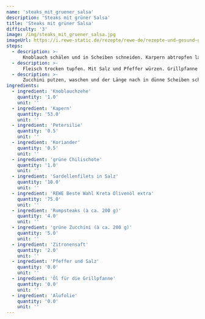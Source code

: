 ```yaml
---
name: 'steaks_mit_gruener_salsa'
description: 'Steaks mit grüner Salsa'
title: 'Steaks mit grüner Salsa'
difficulty: '3'
image: /img/steaks_mit_gruener_salsa.jpg
imageUrl: https://i.rewe-static.de/rezepte/rewe-de/rezepte-und-gesund-geniessen/rezepte/largeImages/Steak_mit_gru-ner_Salsa_image_d.jpg?resize=1480:589&crop=1280:460;center,center
steps:
  - description: >-
      Knoblauch schälen und in Scheiben schneiden. Karpern abtropfen lassen. Kräuter waschen, trocken schütteln und Blätter von den Stielen zupfen. Einige Korianderblättchen beiseitelegen. Chili putzen, der Länge nach aufschneiden, waschen und Kerne entfernen. Schote klein schneiden. Vorbereitete Zutaten und Sardellenfilets in ein hohes Gefäß geben und mit einem Pürierstab mixen. Olivenöl dabei langsam einlaufen lassen. Mit Salz, Zitronensaft und Pfeffer abschmecken. Teststeak interne Seite
  - description: >-
      Fleisch trocken tupfen. Mit Salz und Pfeffer würzen. Grillpfanne mit Öl ausstreichen und stark erhitzen. Fleisch darin unter Wenden ca. 5 Minuten scharf anbraten. Im vorgeheizten Backofen (E-Herd: 175 °C/ Umluft: 150 °C/ Gas: s. Hersteller) ca. 10 Minuten zu Ende garen. Aus dem Ofen nehmen und mit Alufolie zugedeckt ca. 5 Minuten ruhen lassen.
  - description: >-
      Zucchini putzen, waschen und der Länge nach in dünne Scheiben schneiden. Grillpfanne nochmals mit Öl austreichen und stark erhitzen. Zucchini darin nacheinander grillen. Zucchini in einer Schüssel mit etwas Salsa und Korianderblättchen vermengen und auf 4 Tellern verteilen. Fleisch in Scheiben schneiden und auf den Tellern anrichten. Restliche Salsa in einem Schälchen dazureichen.
ingredients:
  - ingredient: 'Knoblauchzehe'
    quantity: '1.0'
    unit: ''
  - ingredient: 'Kapern'
    quantity: '53.0'
    unit: ''
  - ingredient: 'Petersilie'
    quantity: '0.5'
    unit: ''
  - ingredient: 'Koriander'
    quantity: '0.5'
    unit: ''
  - ingredient: 'grüne Chilischote'
    quantity: '1.0'
    unit: ''
  - ingredient: 'Sardellenfilets in Salz'
    quantity: '10.0'
    unit: ''
  - ingredient: 'REWE Beste Wahl Kreta Olivenöl extra'
    quantity: '75.0'
    unit: ''
  - ingredient: 'Rumpsteaks (à ca. 200 g)'
    quantity: '4.0'
    unit: ''
  - ingredient: 'grüne Zucchini (à ca. 200 g)'
    quantity: '5.0'
    unit: ''
  - ingredient: 'Zitronensaft'
    quantity: '2.0'
    unit: ''
  - ingredient: 'Pfeffer und Salz'
    quantity: '0.0'
    unit: ''
  - ingredient: 'Öl für die Grillpfanne'
    quantity: '0.0'
    unit: ''
  - ingredient: 'Alufolie'
    quantity: '0.0'
    unit: ''
---
```

